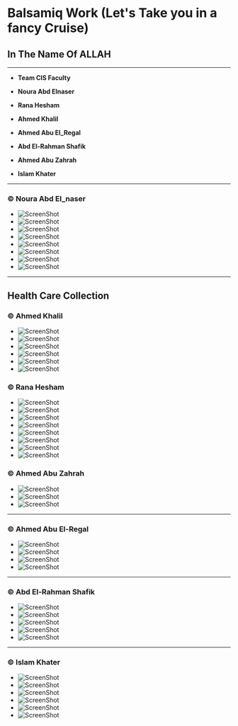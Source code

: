 # Balsamiq Work (Let's Take you in a fancy Cruise)
## In The Name Of ALLAH
---
- **__Team  CIS Faculty__**

 - __Noura Abd Elnaser__
 - __Rana Hesham__
 - __Ahmed Khalil__
 - __Ahmed Abu El_Regal__
 - __Abd El-Rahman Shafik__
 - __Ahmed Abu Zahrah__
 - __Islam Khater__

  
---

###  © Noura Abd El_naser

  - ![ScreenShot](pics/Screenshot%20(43).png)
  - ![ScreenShot](pics/Screenshot%20(44).png)
  - ![ScreenShot](pics/Screenshot%20(45).png)
  - ![ScreenShot](pics/Screenshot%20(46).png)
  - ![ScreenShot](pics/Screenshot%20(47).png)
  - ![ScreenShot](pics/Screenshot%20(48).png)
  - ![ScreenShot](pics/Screenshot%20(49).png)
  - ![ScreenShot](pics/Screenshot%20(50).png)

---

## Health Care Collection

### © Ahmed Khalil 

  - ![ScreenShot](pics/Screenshot%20(20).png)
  - ![ScreenShot](pics/Screenshot%20(21).png)
  - ![ScreenShot](pics/Screenshot%20(22).png)
  - ![ScreenShot](pics/Screenshot%20(23).png)
  - ![ScreenShot](pics/Screenshot%20(24).png)
  - ![ScreenShot](pics/Screenshot%20(25).png)

### © Rana Hesham

  - ![ScreenShot](pics/Screenshot%20(31).png)
  - ![ScreenShot](pics/Screenshot%20(32).png)
  - ![ScreenShot](pics/Screenshot%20(33).png)
  - ![ScreenShot](pics/Screenshot%20(34).png)
  - ![ScreenShot](pics/Screenshot%20(35).png)
  - ![ScreenShot](pics/Screenshot%20(36).png)
  - ![ScreenShot](pics/Screenshot%20(37).png)
  - ![ScreenShot](pics/Screenshot%20(38).png)
 
### © Ahmed Abu Zahrah

  - ![ScreenShot](pics/Screenshot%20(52).jpg)
  - ![ScreenShot](pics/Screenshot%20(53).jpg)
  - ![ScreenShot](pics/Screenshot%20(54).jpg)
  

---
### © Ahmed Abu El-Regal

  - ![ScreenShot](pics/Screenshot%20(39).png)
  - ![ScreenShot](pics/Screenshot%20(40).png)
  - ![ScreenShot](pics/Screenshot%20(41).png)
  - ![ScreenShot](pics/Screenshot%20(42).png)
---
### © Abd El-Rahman Shafik

  - ![ScreenShot](pics/Screenshot%20(26).png)
  - ![ScreenShot](pics/Screenshot%20(27).png)
  - ![ScreenShot](pics/Screenshot%20(28).png)
  - ![ScreenShot](pics/Screenshot%20(29).png)
  - ![ScreenShot](pics/Screenshot%20(30).png)
---
### © Islam Khater

  - ![ScreenShot](pics/Screenshot%20(56).png)
  - ![ScreenShot](pics/Screenshot%20(57).png)
  - ![ScreenShot](pics/Screenshot%20(58).png)
  - ![ScreenShot](pics/Screenshot%20(59).png)
  - ![ScreenShot](pics/Screenshot%20(60).png)
  - ![ScreenShot](pics/Screenshot%20(61).png)
